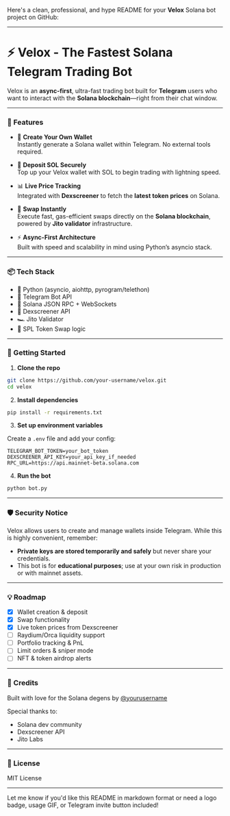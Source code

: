 Here's a clean, professional, and hype README for your **Velox** Solana bot project on GitHub:

---

# ⚡️ Velox - The Fastest Solana Telegram Trading Bot

Velox is an **async-first**, ultra-fast trading bot built for **Telegram** users who want to interact with the **Solana blockchain**—right from their chat window.

---

### 🚀 Features

- 🔐 **Create Your Own Wallet**  
  Instantly generate a Solana wallet within Telegram. No external tools required.

- 💸 **Deposit SOL Securely**  
  Top up your Velox wallet with SOL to begin trading with lightning speed.

- 📊 **Live Price Tracking**  
  Integrated with **Dexscreener** to fetch the **latest token prices** on Solana.

- 🔄 **Swap Instantly**  
  Execute fast, gas-efficient swaps directly on the **Solana blockchain**, powered by **Jito validator** infrastructure.

- ⚡️ **Async-First Architecture**  
  Built with speed and scalability in mind using Python’s asyncio stack.

---

### 📦 Tech Stack

- 🐍 Python (asyncio, aiohttp, pyrogram/telethon)
- 💬 Telegram Bot API
- 🌊 Solana JSON RPC + WebSockets
- 🧠 Dexscreener API
- 🏎️ Jito Validator
- 🔁 SPL Token Swap logic

---

### 🧪 Getting Started

1. **Clone the repo**

```bash
git clone https://github.com/your-username/velox.git
cd velox
```

2. **Install dependencies**

```bash
pip install -r requirements.txt
```

3. **Set up environment variables**

Create a `.env` file and add your config:

```env
TELEGRAM_BOT_TOKEN=your_bot_token
DEXSCREENER_API_KEY=your_api_key_if_needed
RPC_URL=https://api.mainnet-beta.solana.com
```

4. **Run the bot**

```bash
python bot.py
```

---

### 🛡️ Security Notice

Velox allows users to create and manage wallets inside Telegram. While this is highly convenient, remember:
- **Private keys are stored temporarily and safely** but never share your credentials.
- This bot is for **educational purposes**; use at your own risk in production or with mainnet assets.

---

### 💡 Roadmap

- [x] Wallet creation & deposit
- [x] Swap functionality
- [x] Live token prices from Dexscreener
- [ ] Raydium/Orca liquidity support
- [ ] Portfolio tracking & PnL
- [ ] Limit orders & sniper mode
- [ ] NFT & token airdrop alerts

---

### 🧠 Credits

Built with love for the Solana degens by [@yourusername](https://github.com/yourusername)

Special thanks to:
- Solana dev community
- Dexscreener API
- Jito Labs

---

### 📜 License

MIT License

---

Let me know if you'd like this README in markdown format or need a logo badge, usage GIF, or Telegram invite button included!

